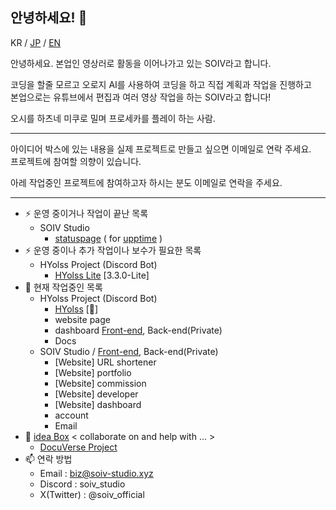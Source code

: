 ## 안녕하세요! 👋
KR / [JP](README-JP.md) / [EN](README-EN.md)

안녕하세요. 본업인 영상러로 활동을 이어나가고 있는 SOIV라고 합니다.

코딩을 할줄 모르고 오로지 AI를 사용하여 코딩을 하고 직접 계획과 작업을 진행하고<br>
본업으로는 유튜브에서 편집과 여러 영상 작업을 하는 SOIV라고 합니다!

오시를 하츠네 미쿠로 밀며 프로세카를 플레이 하는 사람.

---
아이디어 박스에 있는 내용을 실제 프로젝트로 만들고 싶으면 이메일로 연락 주세요.<br>
프로젝트에 참여할 의향이 있습니다.

아레 작업중인 프로젝트에 참여하고자 하시는 분도 이메일로 연락을 주세요.

---
- ⚡ 운영 중이거나 작업이 끝난 목록
    - SOIV Studio
        - [statuspage](https://github.com/SOIV-Studio/status-page) ( for [upptime](https://github.com/upptime/upptime) )
- ⚡ 운영 중이나 추가 작업이나 보수가 필요한 목록
    - HYolss Project (Discord Bot)
        - [HYolss Lite](https://github.com/SOIV-Studio/HYolss-Lite) [3.3.0-Lite]
- 🔭 현재 작업중인 목록
    * HYolss Project (Discord Bot)
        - [HYolss](https://github.com/SOIV-Studio/HYolss) [🔧]
        - website page
        - dashboard [Front-end](https://github.com/SOIV-Studio/HYolss-Dashboard-Web_Front-end), Back-end(Private)
        - Docs
    * SOIV Studio / [Front-end](https://github.com/SOIV-Studio/main-website_Front-end), Back-end(Private)
        - [Website] URL shortener
        - [Website] portfolio
        - [Website] commission
        - [Website] developer
        - [Website] dashboard
        - account
        - Email
- 🌱 [idea Box](idea-box) < collaborate on and help with ... >
    - [DocuVerse Project](https://github.com/SOIV/DocuVerse)
- 📫 연락 방법
    * Email : biz@soiv-studio.xyz
    * Discord : soiv_studio
    * X(Twitter) : @soiv_official

<!--
**SOIV/SOIV** is a ✨ _special_ ✨ repository because its `README.md` (this file) appears on your GitHub profile.

Here are some ideas to get you started:

- 🔭 I’m currently working on ...
- 🌱 I’m currently learning ...
- 👯 I’m looking to collaborate on ...
- 🤔 I’m looking for help with ...
- 💬 Ask me about ...
- 📫 How to reach me: ...
- 😄 Pronouns: ...
- ⚡ Fun fact: ...

**SOIV/SOIV**는 `README.md`(이 파일)가 GitHub 프로필에 표시되므로 ✨ _특별한_ ✨ 저장소입니다.

시작하는 데 도움이 될 몇 가지 아이디어를 소개합니다.

- 🔭 현재 ...을(를) 작업하고 있습니다.
- 🌱 현재 ...을(를) 배우고 있습니다.
- 👯 ...에 대해 협업하고 싶습니다.
- 🤔 ...에 대한 도움이 필요합니다.
- 💬 ...에 대해 문의하세요.
- 📫 연락 방법: ...
- 😄 대명사: ...
- ⚡ 재미있는 사실: ...
-->
